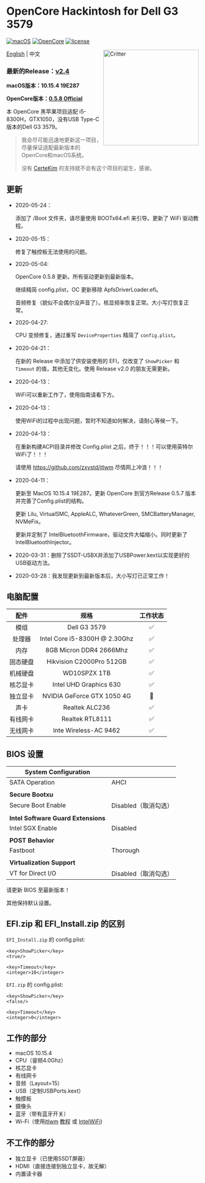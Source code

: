 # OpenCore Hackintosh for Dell G3 3579

[![macOS](https://img.shields.io/badge/macOS-10.15.4-orange)](https://www.apple.com/macos/catalina/)
[![OpenCore](https://img.shields.io/badge/OpenCore-0.5.8-9cf)](https://github.com/acidanthera/OpenCorePkg)
[![license](https://img.shields.io/badge/license-Anti%20996-blue.svg)](https://github.com/996icu/996.ICU/blob/master/LICENSE)

<img align="right" src="https://support.apple.com/content/dam/edam/applecare/images/en_US/macos/psp-mini-hero-macos-high-sierra-whats-new_2x.png" alt="Critter" width="250">

[English](https://github.com/tonyleelyy/OpenCore-Hackintosh-Dell-G3-3579/blob/master/README.md) | 中文

### 最新的Release：[v2.4](https://github.com/tonyleelyy/OpenCore-Hackintosh-Dell-G3-3579/releases/tag/v2.4)

**macOS版本：10.15.4 19E287**

**OpenCore版本：[0.5.8 Official](https://github.com/acidanthera/OpenCorePkg/releases/tag/0.5.8)**

本 OpenCore 黑苹果项目适配 i5-8300H，GTX1050，没有USB Type-C版本的Dell G3 3579。

> 我会尽可能迅速地更新这一项目，尽量保证适配最新版本的OpenCore和macOS系统。
>
> 没有 [CerteKim](https://github.com/CerteKim) 的支持就不会有这个项目的诞生，感谢。

## 更新
- 2020-05-24：

  添加了 /Boot 文件夹，请尽量使用 BOOTx64.efi 来引导。更新了 WiFi 驱动教程。

- 2020-05-15：

  修复了触控板无法使用的问题。

- 2020-05-04:

  OpenCore 0.5.8 更新。所有驱动更新到最新版本。

  继续精简 config.plist，OC 更新移除 ApfsDriverLoader.efi。

  音频修复（貌似不会偶尔没声音了）。核显频率恢复正常。大小写灯恢复正常。

- 2020-04-27:

  CPU 变频修复，通过重写 `DeviceProperties` 精简了 `config.plist`。

- 2020-04-21：

  在新的 Release 中添加了供安装使用的 EFI，仅改变了 `ShowPicker` 和 `Timeout` 的值，其他无变化。使用 Release v2.0 的朋友无需更新。

- 2020-04-13：

  WiFi可以重新工作了，使用指南请看下方。

- 2020-04-13：

  使用WiFi的过程中出现问题，暂时不知道如何解决，请耐心等候一下。

- 2020-04-13：

  在重新构建ACPI目录并修改 Config.plist 之后，终于！！！可以使用英特尔WiFi了！！！

  请使用 https://github.com/zxystd/itlwm 尽情网上冲浪！！！

- 2020-04-11：

  更新至 MacOS 10.15.4 19E287。更新 OpenCore 到官方Release 0.5.7 版本并完善了Config.plist的结构。

  更新 Lilu, VirtualSMC, AppleALC, WhateverGreen, SMCBatteryManager, NVMeFix。

  更新并定制了 IntelBluetoothFirmware，驱动文件大幅缩小。同时更新了 IntelBluetoothInjector。

- 2020-03-31：删除了SSDT-USBX并添加了USBPower.kext以实现更好的USB驱动方法。

- 2020-03-28：我发现更新到最新版本后，大小写灯已正常工作！



## 电脑配置

|   配件   |             规格              | 工作状态 |
| :------: | :---------------------------: | :------: |
|   模组   |         Dell G3 3579          |    ✅     |
|  处理器  | Intel Core i5-8300H @ 2.30Ghz |    ✅     |
|   内存   |    8GB Micron DDR4 2666Mhz    |    ✅     |
| 固态硬盘 |   Hikvision C2000Pro 512GB    |    ✅     |
| 机械硬盘 |         WD10SPZX 1TB          |    ✅     |
| 核芯显卡 |    Intel UHD Graphics 630    |    ✅     |
| 独立显卡 |  NVIDIA GeForce GTX 1050 4G   |    🚫     |
|   声卡   |        Realtek ALC236         |    ✅     |
| 有线网卡 |        Realtek RTL8111        |    ✅     |
| 无线网卡 |     Inte Wireless-AC 9462     |  ✅  |

## BIOS 设置

| **System Configuration** |      |
| --- | --- |
| SATA Operation       | AHCI |
|                      |      |
| **Secure Bootxu**   |      |
| Secure Boot Enable   | Disabled（取消勾选） |
|  |                    |
| **Intel Software Guard Extensions** |                    |
| Intel SGX Enable | Disabled           |
|  |                    |
| **POST Behavior** |                    |
| Fastboot | Thorough           |
|  |                    |
| **Virtualization Support** |                    |
| VT for Direct I/O | Disabled（取消勾选） |

请更新 BIOS 至最新版本！

其他保持默认设置。

## EFI.zip 和 EFI_Install.zip 的区别
 `EFI_Install.zip` 的 config.plist:

```
<key>ShowPicker</key>
<true/>

<key>Timeout</key>
<integer>10</integer>
```

 `EFI.zip` 的 config.plist:

```
<key>ShowPicker</key>
<false/>

<key>Timeout</key>
<integer>0</integer>
```


## 工作的部分

- macOS 10.15.4
- CPU（睿频4.0Ghz）
- 核芯显卡
- 有线网卡
- 音频（Layout=15）
- USB（定制USBPorts.kext）
- 触摸板
- 摄像头
- 蓝牙（带有蓝牙开关）
- Wi-Fi（使用[itlwm](https://github.com/zxystd/itlwm) [教程](http://bbs.pcbeta.com/forum.php?mod=viewthread&tid=1856461) 或 [IntelWiFi](http://bbs.pcbeta.com/viewthread-1856465-1-2.html))

## 不工作的部分

- 独立显卡（已使用SSDT屏蔽）
- HDMI（直接连接到独立显卡，故无解）
- 内置读卡器
